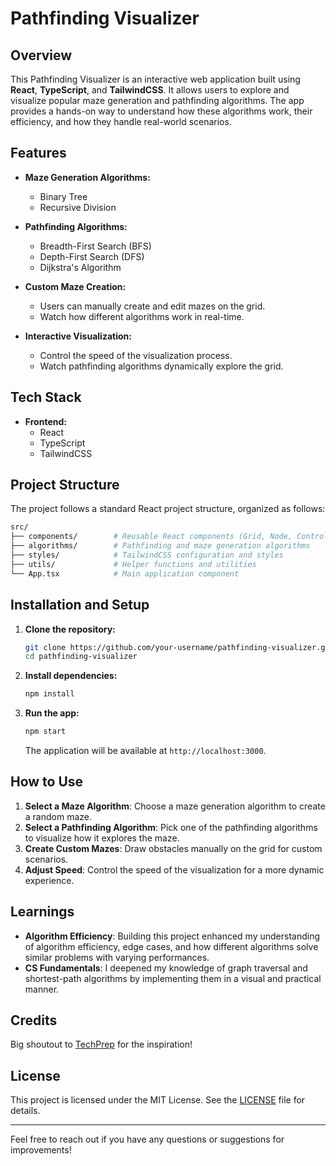 # Pathfinding Visualizer

## Overview

This Pathfinding Visualizer is an interactive web application built using **React**, **TypeScript**, and **TailwindCSS**. It allows users to explore and visualize popular maze generation and pathfinding algorithms. The app provides a hands-on way to understand how these algorithms work, their efficiency, and how they handle real-world scenarios.

## Features

- **Maze Generation Algorithms:**
  - Binary Tree
  - Recursive Division

- **Pathfinding Algorithms:**
  - Breadth-First Search (BFS)
  - Depth-First Search (DFS)
  - Dijkstra's Algorithm

- **Custom Maze Creation:**
  - Users can manually create and edit mazes on the grid.
  - Watch how different algorithms work in real-time.

- **Interactive Visualization:**
  - Control the speed of the visualization process.
  - Watch pathfinding algorithms dynamically explore the grid.

## Tech Stack

- **Frontend:**
  - React
  - TypeScript
  - TailwindCSS

## Project Structure

The project follows a standard React project structure, organized as follows:

```bash
src/
├── components/        # Reusable React components (Grid, Node, Controls)
├── algorithms/        # Pathfinding and maze generation algorithms
├── styles/            # TailwindCSS configuration and styles
├── utils/             # Helper functions and utilities
└── App.tsx            # Main application component
```

## Installation and Setup

1. **Clone the repository:**
   ```bash
   git clone https://github.com/your-username/pathfinding-visualizer.git
   cd pathfinding-visualizer
   ```

2. **Install dependencies:**
   ```bash
   npm install
   ```

3. **Run the app:**
   ```bash
   npm start
   ```

   The application will be available at `http://localhost:3000`.

## How to Use

1. **Select a Maze Algorithm**: Choose a maze generation algorithm to create a random maze.
2. **Select a Pathfinding Algorithm**: Pick one of the pathfinding algorithms to visualize how it explores the maze.
3. **Create Custom Mazes**: Draw obstacles manually on the grid for custom scenarios.
4. **Adjust Speed**: Control the speed of the visualization for a more dynamic experience.

## Learnings

- **Algorithm Efficiency**: Building this project enhanced my understanding of algorithm efficiency, edge cases, and how different algorithms solve similar problems with varying performances.
- **CS Fundamentals**: I deepened my knowledge of graph traversal and shortest-path algorithms by implementing them in a visual and practical manner.
  
## Credits

Big shoutout to [TechPrep](https://www.youtube.com/@TechPrepYT) for the inspiration!

## License

This project is licensed under the MIT License. See the [LICENSE](LICENSE) file for details.

---

Feel free to reach out if you have any questions or suggestions for improvements!

